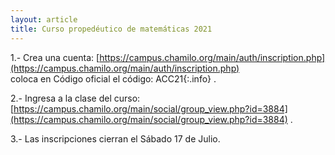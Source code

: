 ```yaml
---
layout: article
title: Curso propedéutico de matemáticas 2021
---
```


1.- Crea una cuenta: [https://campus.chamilo.org/main/auth/inscription.php](https://campus.chamilo.org/main/auth/inscription.php)  
coloca en Código oficial el código: ACC21{:.info} . 
 
2.- Ingresa a la clase del curso: [https://campus.chamilo.org/main/social/group_view.php?id=3884](https://campus.chamilo.org/main/social/group_view.php?id=3884) .
 
3.- Las inscripciones cierran el Sábado 17 de Julio.
